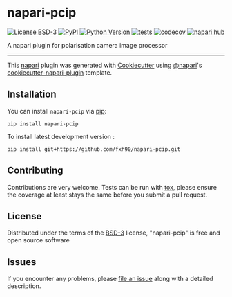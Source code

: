 # napari-pcip

[![License BSD-3](https://img.shields.io/pypi/l/napari-pcip.svg?color=green)](https://github.com/fxh90/napari-pcip/raw/main/LICENSE)
[![PyPI](https://img.shields.io/pypi/v/napari-pcip.svg?color=green)](https://pypi.org/project/napari-pcip)
[![Python Version](https://img.shields.io/pypi/pyversions/napari-pcip.svg?color=green)](https://python.org)
[![tests](https://github.com/fxh90/napari-pcip/workflows/tests/badge.svg)](https://github.com/fxh90/napari-pcip/actions)
[![codecov](https://codecov.io/gh/fxh90/napari-pcip/branch/main/graph/badge.svg)](https://codecov.io/gh/fxh90/napari-pcip)
[![napari hub](https://img.shields.io/endpoint?url=https://api.napari-hub.org/shields/napari-pcip)](https://napari-hub.org/plugins/napari-pcip)

A napari plugin for polarisation camera image processor

----------------------------------

This [napari] plugin was generated with [Cookiecutter] using [@napari]'s [cookiecutter-napari-plugin] template.

<!--
Don't miss the full getting started guide to set up your new package:
https://github.com/napari/cookiecutter-napari-plugin#getting-started

and review the napari docs for plugin developers:
https://napari.org/stable/plugins/index.html
-->

## Installation

You can install `napari-pcip` via [pip]:

    pip install napari-pcip



To install latest development version :

    pip install git+https://github.com/fxh90/napari-pcip.git


## Contributing

Contributions are very welcome. Tests can be run with [tox], please ensure
the coverage at least stays the same before you submit a pull request.

## License

Distributed under the terms of the [BSD-3] license,
"napari-pcip" is free and open source software

## Issues

If you encounter any problems, please [file an issue] along with a detailed description.

[napari]: https://github.com/napari/napari
[Cookiecutter]: https://github.com/audreyr/cookiecutter
[@napari]: https://github.com/napari
[MIT]: http://opensource.org/licenses/MIT
[BSD-3]: http://opensource.org/licenses/BSD-3-Clause
[GNU GPL v3.0]: http://www.gnu.org/licenses/gpl-3.0.txt
[GNU LGPL v3.0]: http://www.gnu.org/licenses/lgpl-3.0.txt
[Apache Software License 2.0]: http://www.apache.org/licenses/LICENSE-2.0
[Mozilla Public License 2.0]: https://www.mozilla.org/media/MPL/2.0/index.txt
[cookiecutter-napari-plugin]: https://github.com/napari/cookiecutter-napari-plugin

[file an issue]: https://github.com/fxh90/napari-pcip/issues

[napari]: https://github.com/napari/napari
[tox]: https://tox.readthedocs.io/en/latest/
[pip]: https://pypi.org/project/pip/
[PyPI]: https://pypi.org/
